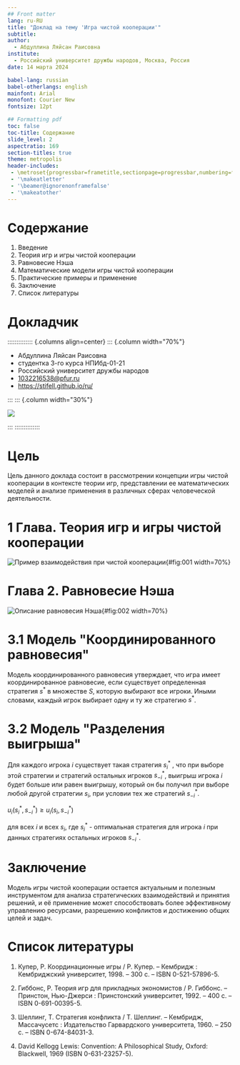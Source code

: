 ```yaml
---
## Front matter
lang: ru-RU
title: "Доклад на тему 'Игра чистой кооперации'"
subtitle: 
author:
  - Абдуллина Ляйсан Раисовна
institute:
  - Российский университет дружбы народов, Москва, Россия
date: 14 марта 2024

babel-lang: russian
babel-otherlangs: english
mainfont: Arial
monofont: Courier New
fontsize: 12pt

## Formatting pdf
toc: false
toc-title: Содержание
slide_level: 2
aspectratio: 169
section-titles: true
theme: metropolis
header-includes:
 - \metroset{progressbar=frametitle,sectionpage=progressbar,numbering=fraction}
 - '\makeatletter'
 - '\beamer@ignorenonframefalse'
 - '\makeatother'
---
```



# Содержание

1. Введение
2. Теория игр и игры чистой кооперации
3. Равновесие Нэша
4. Математические модели игры чистой кооперации 
5. Практические примеры и применение 
6. Заключение
7. Список литературы



# Докладчик

:::::::::::::: {.columns align=center}
::: {.column width="70%"}

  * Абдуллина Ляйсан Раисовна
  * студентка 3-го курса НПИбд-01-21
  * Российский университет дружбы народов
  * [1032216538@pfur.ru](mailto:1032216538@pfur.ru)
  * <https://stifell.github.io/ru/>

:::
::: {.column width="30%"}

![](./images/07.jpg)

:::
::::::::::::::

# Цель

Цель данного доклада состоит в рассмотрении концепции игры чистой кооперации в контексте теории игр, представлении ее математических моделей и анализе применения в различных сферах человеческой деятельности.



# 1 Глава. Теория игр и игры чистой кооперации

![Пример взаимодействия при чистой кооперации](images/1.png){#fig:001 width=70%}


# Глава 2. Равновесие Нэша

![Описание равновесия Нэша](images/3.png){#fig:002 width=70%}


# 3.1 Модель "Координированного равновесия"

Модель координированного равновесия утверждает, что игра имеет координированное равновесие, если существует определенная стратегия $s^*$ в множестве $S$, которую выбирают все игроки. Иными словами, каждый игрок выбирает одну и ту же стратегию $s^*$. 

# 3.2 Модель "Разделения выигрыша"

Для каждого игрока $i$ существует такая стратегия  $s_i^*$ , что при выборе этой стратегии и стратегий остальных игроков $s_{-i}^*$, выигрыш игрока $i$  будет больше или равен выигрышу, который он бы получил при выборе любой другой стратегии $s_i$, при условии тех же стратегий $s_{-i}^*$. 

$u_i(s_i^*, s_{-i}^*) \geq u_i(s_i, s_{-i}^*)$

для всех $i$ и всех $s_i$, где $s_i^*$ - оптимальная стратегия для игрока $i$ при данных стратегиях остальных игроков $s_{-i}^*$.


# Заключение

Модель игры чистой кооперации остается актуальным и полезным инструментом для анализа стратегических взаимодействий и принятия решений, и её применение может способствовать более эффективному управлению ресурсами, разрешению конфликтов и достижению общих целей и задач.


# Список литературы

1. Купер, Р. Координационные игры / Р. Купер. – Кембридж : Кембриджский университет, 1998. – 300 с. – ISBN 0-521-57896-5.

2. Гиббонс, Р. Теория игр для прикладных экономистов / Р. Гиббонс. – Принстон, Нью-Джерси : Принстонский университет, 1992. – 400 с. – ISBN 0-691-00395-5.

3. Шеллинг, Т. Стратегия конфликта / Т. Шеллинг. – Кембридж, Массачусетс : Издательство Гарвардского университета, 1960. – 250 с. – ISBN 0-674-84031-3.

4. David Kellogg Lewis: Convention: A Philosophical Study, Oxford: Blackwell, 1969 (ISBN 0-631-23257-5).